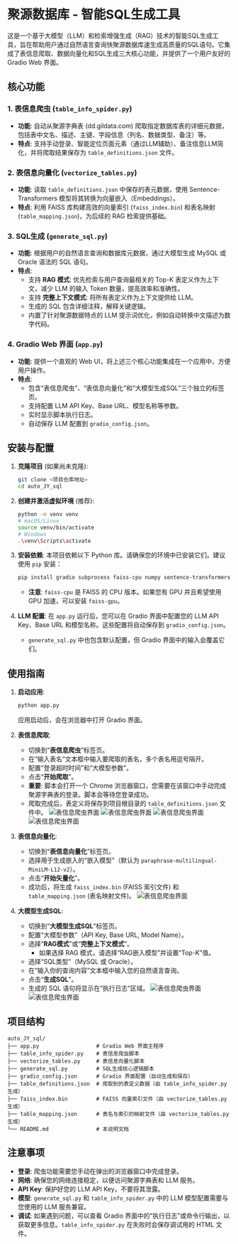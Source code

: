 # 聚源数据库 - 智能SQL生成工具

这是一个基于大模型（LLM）和检索增强生成（RAG）技术的智能SQL生成工具，旨在帮助用户通过自然语言查询快聚源数据库速生成高质量的SQL语句。它集成了表信息爬取、数据向量化和SQL生成三大核心功能，并提供了一个用户友好的 Gradio Web 界面。

## 核心功能

### 1. 表信息爬虫 (`table_info_spider.py`)

*   **功能**: 自动从聚源字典表 (dd.gildata.com) 爬取指定数据库表的详细元数据，包括表中文名、描述、主键、字段信息（列名、数据类型、备注）等。
*   **特点**: 支持手动登录、智能定位页面元素（通过LLM辅助）、备注信息LLM简化，并将爬取结果保存为 `table_definitions.json` 文件。

### 2. 表信息向量化 (`vectorize_tables.py`)

*   **功能**: 读取 `table_definitions.json` 中保存的表元数据，使用 Sentence-Transformers 模型将其转换为向量嵌入（Embeddings）。
*   **特点**: 利用 FAISS 库构建高效的向量索引 (`faiss_index.bin`) 和表名映射 (`table_mapping.json`)，为后续的 RAG 检索提供基础。

### 3. SQL生成 (`generate_sql.py`)

*   **功能**: 根据用户的自然语言查询和数据库元数据，通过大模型生成 MySQL 或 Oracle 语法的 SQL 语句。
*   **特点**: 
    *   支持 **RAG 模式**: 优先检索与用户查询最相关的 Top-K 表定义作为上下文，减少 LLM 的输入 Token 数量，提高效率和准确性。
    *   支持 **完整上下文模式**: 将所有表定义作为上下文提供给 LLM。
    *   生成的 SQL 包含详细注释，解释关键逻辑。
    *   内置了针对聚源数据特点的 LLM 提示词优化，例如自动转换中文描述为数字代码。

### 4. Gradio Web 界面 (`app.py`)

*   **功能**: 提供一个直观的 Web UI，将上述三个核心功能集成在一个应用中，方便用户操作。
*   **特点**: 
    *   包含“表信息爬虫”、“表信息向量化”和“大模型生成SQL”三个独立的标签页。
    *   支持配置 LLM API Key、Base URL、模型名称等参数。
    *   实时显示脚本执行日志。
    *   自动保存 LLM 配置到 `gradio_config.json`。

## 安装与配置

1.  **克隆项目** (如果尚未克隆):
    ```bash
    git clone <项目仓库地址>
    cd auto_JY_sql
    ```

2.  **创建并激活虚拟环境** (推荐):
    ```bash
    python -m venv venv
    # macOS/Linux
    source venv/bin/activate
    # Windows
    .\venv\Scripts\activate
    ```

3.  **安装依赖**: 
    本项目依赖以下 Python 库。请确保您的环境中已安装它们。建议使用 `pip` 安装：
    ```bash
    pip install gradio subprocess faiss-cpu numpy sentence-transformers openai httpx selenium beautifulsoup4 webdriver-manager pandas
    ```
    *   **注意**: `faiss-cpu` 是 FAISS 的 CPU 版本。如果您有 GPU 并且希望使用 GPU 加速，可以安装 `faiss-gpu`。

4.  **LLM 配置**: 
    在 `app.py` 运行后，您可以在 Gradio 界面中配置您的 LLM API Key、Base URL 和模型名称。这些配置将自动保存到 `gradio_config.json`。
    *   `generate_sql.py` 中也包含默认配置，但 Gradio 界面中的输入会覆盖它们。

## 使用指南

1.  **启动应用**: 
    ```bash
    python app.py
    ```
    应用启动后，会在浏览器中打开 Gradio 界面。

2.  **表信息爬取**: 
    *   切换到“**表信息爬虫**”标签页。
    *   在“输入表名”文本框中输入要爬取的表名，多个表名用逗号隔开。
    *   配置“登录超时时间”和“大模型参数”。
    *   点击“**开始爬取**”。
    *   **重要**: 脚本会打开一个 Chrome 浏览器窗口，您需要在该窗口中手动完成聚源字典表的登录。脚本会等待您登录成功。
    *   爬取完成后，表定义将保存到项目根目录的 `table_definitions.json` 文件中。
    ![表信息爬虫界面](pics/table_info_spider.png)
    ![表信息爬虫界面](pics/jy_login.png)
    ![表信息爬虫界面](pics/spider_log_detail.png)
    ![表信息爬虫界面](pics/table_json.png)

3.  **表信息向量化**: 
    *   切换到“**表信息向量化**”标签页。
    *   选择用于生成嵌入的“嵌入模型”（默认为 `paraphrase-multilingual-MiniLM-L12-v2`）。
    *   点击“**开始矢量化**”。
    *   成功后，将生成 `faiss_index.bin` (FAISS 索引文件) 和 `table_mapping.json` (表名映射文件)。
    ![表信息爬虫界面](pics/vic_json.png)

4.  **大模型生成SQL**: 
    *   切换到“**大模型生成SQL**”标签页。
    *   配置“大模型参数”（API Key, Base URL, Model Name）。
    *   选择“**RAG模式**”或“**完整上下文模式**”。
        *   如果选择 RAG 模式，请选择“RAG嵌入模型”并设置“Top-K”值。
    *   选择“SQL类型”（MySQL 或 Oracle）。
    *   在“输入你的查询内容”文本框中输入您的自然语言查询。
    *   点击“**生成SQL**”。
    *   生成的 SQL 语句将显示在“执行日志”区域。
    ![表信息爬虫界面](pics/full_sql.png)
    ![表信息爬虫界面](pics/sql_select_check.png)

## 项目结构

```
auto_JY_sql/
├── app.py                  # Gradio Web 界面主程序
├── table_info_spider.py    # 表信息爬虫脚本
├── vectorize_tables.py     # 表信息向量化脚本
├── generate_sql.py         # SQL生成核心逻辑脚本
├── gradio_config.json      # Gradio 界面配置（自动生成和保存）
├── table_definitions.json  # 爬取到的表定义数据（由 table_info_spider.py 生成）
├── faiss_index.bin         # FAISS 向量索引文件（由 vectorize_tables.py 生成）
├── table_mapping.json      # 表名与索引的映射文件（由 vectorize_tables.py 生成）
└── README.md               # 本说明文档
```

## 注意事项

*   **登录**: 爬虫功能需要您手动在弹出的浏览器窗口中完成登录。
*   **网络**: 确保您的网络连接稳定，以便访问聚源字典表和 LLM 服务。
*   **API Key**: 保护好您的 LLM API Key，不要将其泄露。
*   **模型**: `generate_sql.py` 和 `table_info_spider.py` 中的 LLM 模型配置需要与您使用的 LLM 服务兼容。
*   **调试**: 如果遇到问题，可以查看 Gradio 界面中的“执行日志”或命令行输出，以获取更多信息。`table_info_spider.py` 在失败时会保存调试用的 HTML 文件。